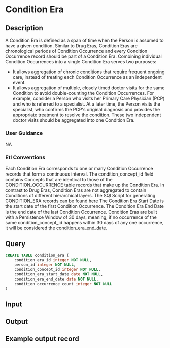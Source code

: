 <!---->

# Condition Era

## Description
A Condition Era is defined as a span of time when the Person is assumed to have a given condition. Similar to Drug Eras, Condition Eras are chronological periods of Condition Occurrence and every Condition Occurrence record should be part of a Condition Era. Combining individual Condition Occurrences into a single Condition Era serves two purposes:

- It allows aggregation of chronic conditions that require frequent ongoing care, instead of treating each Condition Occurrence as an independent event.
- It allows aggregation of multiple, closely timed doctor visits for the same Condition to avoid double-counting the Condition Occurrences.
For example, consider a Person who visits her Primary Care Physician (PCP) and who is referred to a specialist. At a later time, the Person visits the specialist, who confirms the PCP's original diagnosis and provides the appropriate treatment to resolve the condition. These two independent doctor visits should be aggregated into one Condition Era.

### User Guidance
NA

### Etl Conventions
Each Condition Era corresponds to one or many Condition Occurrence records that form a continuous interval.
The condition_concept_id field contains Concepts that are identical to those of the CONDITION_OCCURRENCE table records that make up the Condition Era. In contrast to Drug Eras, Condition Eras are not aggregated to contain Conditions of different hierarchical layers. The SQl Script for generating CONDITION_ERA records can be found [here](https://ohdsi.github.io/CommonDataModel/sqlScripts.html#condition_eras)
The Condition Era Start Date is the start date of the first Condition Occurrence.
The Condition Era End Date is the end date of the last Condition Occurrence. Condition Eras are built with a Persistence Window of 30 days, meaning, if no occurrence of the same condition_concept_id happens within 30 days of any one occurrence, it will be considered the condition_era_end_date.

## Query
```sql
CREATE TABLE condition_era (
	condition_era_id integer NOT NULL,
	person_id integer NOT NULL,
	condition_concept_id integer NOT NULL,
	condition_era_start_date date NOT NULL,
	condition_era_end_date date NOT NULL,
	condition_occurrence_count integer NOT NULL
)
```

## Input


## Output


## Example output record


